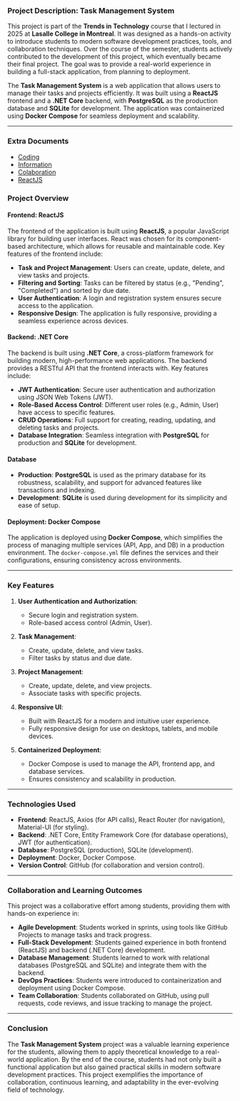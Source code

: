 ### **Project Description: Task Management System**

This project is part of the **Trends in Technology** course that I lectured in 2025 at **Lasalle College in Montreal**. It was designed as a hands-on activity to introduce students to modern software development practices, tools, and collaboration techniques. Over the course of the semester, students actively contributed to the development of this project, which eventually became their final project. The goal was to provide a real-world experience in building a full-stack application, from planning to deployment.

The **Task Management System** is a web application that allows users to manage their tasks and projects efficiently. It was built using a **ReactJS** frontend and a **.NET Core** backend, with **PostgreSQL** as the production database and **SQLite** for development. The application was containerized using **Docker Compose** for seamless deployment and scalability.

---

### **Extra Documents**

- [Coding](README.code.md)
- [Information](README.info.md)
- [Colaboration](README.colab.md)
- [ReactJS](README.reactjs.md)

### **Project Overview**

#### **Frontend: ReactJS**
The frontend of the application is built using **ReactJS**, a popular JavaScript library for building user interfaces. React was chosen for its component-based architecture, which allows for reusable and maintainable code. Key features of the frontend include:
- **Task and Project Management**: Users can create, update, delete, and view tasks and projects.
- **Filtering and Sorting**: Tasks can be filtered by status (e.g., "Pending", "Completed") and sorted by due date.
- **User Authentication**: A login and registration system ensures secure access to the application.
- **Responsive Design**: The application is fully responsive, providing a seamless experience across devices.

#### **Backend: .NET Core**
The backend is built using **.NET Core**, a cross-platform framework for building modern, high-performance web applications. The backend provides a RESTful API that the frontend interacts with. Key features include:
- **JWT Authentication**: Secure user authentication and authorization using JSON Web Tokens (JWT).
- **Role-Based Access Control**: Different user roles (e.g., Admin, User) have access to specific features.
- **CRUD Operations**: Full support for creating, reading, updating, and deleting tasks and projects.
- **Database Integration**: Seamless integration with **PostgreSQL** for production and **SQLite** for development.

#### **Database**
- **Production**: **PostgreSQL** is used as the primary database for its robustness, scalability, and support for advanced features like transactions and indexing.
- **Development**: **SQLite** is used during development for its simplicity and ease of setup.

#### **Deployment: Docker Compose**
The application is deployed using **Docker Compose**, which simplifies the process of managing multiple services (API, App, and DB) in a production environment. The `docker-compose.yml` file defines the services and their configurations, ensuring consistency across environments.

---

### **Key Features**
1. **User Authentication and Authorization**:
   - Secure login and registration system.
   - Role-based access control (Admin, User).

2. **Task Management**:
   - Create, update, delete, and view tasks.
   - Filter tasks by status and due date.

3. **Project Management**:
   - Create, update, delete, and view projects.
   - Associate tasks with specific projects.

4. **Responsive UI**:
   - Built with ReactJS for a modern and intuitive user experience.
   - Fully responsive design for use on desktops, tablets, and mobile devices.

5. **Containerized Deployment**:
   - Docker Compose is used to manage the API, frontend app, and database services.
   - Ensures consistency and scalability in production.

---

### **Technologies Used**
- **Frontend**: ReactJS, Axios (for API calls), React Router (for navigation), Material-UI (for styling).
- **Backend**: .NET Core, Entity Framework Core (for database operations), JWT (for authentication).
- **Database**: PostgreSQL (production), SQLite (development).
- **Deployment**: Docker, Docker Compose.
- **Version Control**: GitHub (for collaboration and version control).

---

### **Collaboration and Learning Outcomes**
This project was a collaborative effort among students, providing them with hands-on experience in:
- **Agile Development**: Students worked in sprints, using tools like GitHub Projects to manage tasks and track progress.
- **Full-Stack Development**: Students gained experience in both frontend (ReactJS) and backend (.NET Core) development.
- **Database Management**: Students learned to work with relational databases (PostgreSQL and SQLite) and integrate them with the backend.
- **DevOps Practices**: Students were introduced to containerization and deployment using Docker Compose.
- **Team Collaboration**: Students collaborated on GitHub, using pull requests, code reviews, and issue tracking to manage the project.

---

### **Conclusion**
The **Task Management System** project was a valuable learning experience for the students, allowing them to apply theoretical knowledge to a real-world application. By the end of the course, students had not only built a functional application but also gained practical skills in modern software development practices. This project exemplifies the importance of collaboration, continuous learning, and adaptability in the ever-evolving field of technology.
